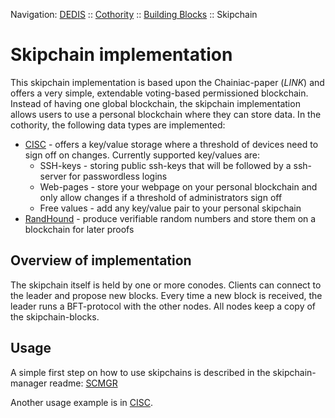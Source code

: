 Navigation: [DEDIS](https://github.com/dedis/doc/README.md) ::
[Cothority](../README.md) ::
[Building Blocks](../doc/BuildingBlocks.md) ::
Skipchain

# Skipchain implementation

This skipchain implementation is based upon the Chainiac-paper (*LINK*) and offers
a very simple, extendable voting-based permissioned blockchain. Instead of having
one global blockchain, the skipchain implementation allows users to use a personal
blockchain where they can store data. In the cothority, the following data
types are implemented:

- [CISC](../cisc/README.md) - offers a key/value storage where
a threshold of devices need to sign off on changes. Currently supported
key/values are:
  - SSH-keys - storing public ssh-keys that will be followed by a ssh-server for
  passwordless logins
  - Web-pages - store your webpage on your personal blockchain and only allow
  changes if a threshold of administrators sign off
  - Free values - add any key/value pair to your personal skipchain
- [RandHound](../randhound/README.md) - produce verifiable random numbers
and store them on a blockchain for later proofs

## Overview of implementation

The skipchain itself is held by one or more conodes. Clients can connect to the leader and propose new blocks. Every time a new
block is received, the leader runs a BFT-protocol with the other
nodes. All nodes keep a copy of the skipchain-blocks.

## Usage

A simple first step on how to use skipchains is described in the skipchain-manager
readme: [SCMGR](../scmgr/README.md)

Another usage example is in [CISC](../cisc/README.md).
